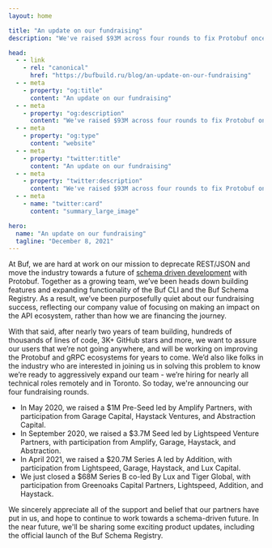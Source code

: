 ```yaml
---
layout: home

title: "An update on our fundraising"
description: "We've raised $93M across four rounds to fix Protobuf once and for all."

head:
  - - link
    - rel: "canonical"
      href: "https://bufbuild.ru/blog/an-update-on-our-fundraising"
  - - meta
    - property: "og:title"
      content: "An update on our fundraising"
  - - meta
    - property: "og:description"
      content: "We've raised $93M across four rounds to fix Protobuf once and for all."
  - - meta
    - property: "og:type"
      content: "website"
  - - meta
    - property: "twitter:title"
      content: "An update on our fundraising"
  - - meta
    - property: "twitter:description"
      content: "We've raised $93M across four rounds to fix Protobuf once and for all."
  - - meta
    - name: "twitter:card"
      content: "summary_large_image"

hero:
  name: "An update on our fundraising"
  tagline: "December 8, 2021"
---
```


At Buf, we are hard at work on our mission to deprecate REST/JSON and move the industry towards a future of [schema driven development](/blog/api-design-is-stuck-in-the-past/index.md) with Protobuf. Together as a growing team, we’ve been heads down building features and expanding functionality of the Buf CLI and the Buf Schema Registry. As a result, we’ve been purposefully quiet about our fundraising success, reflecting our company value of focusing on making an impact on the API ecosystem, rather than how we are financing the journey.

With that said, after nearly two years of team building, hundreds of thousands of lines of code, 3K+ GitHub stars and more, we want to assure our users that we’re not going anywhere, and will be working on improving the Protobuf and gRPC ecosystems for years to come. We’d also like folks in the industry who are interested in joining us in solving this problem to know we’re ready to aggressively expand our team - we’re hiring for nearly all technical roles remotely and in Toronto. So today, we're announcing our four fundraising rounds.

- In May 2020, we raised a $1M Pre-Seed led by Amplify Partners, with participation from Garage Capital, Haystack Ventures, and Abstraction Capital.
- In September 2020, we raised a $3.7M Seed led by Lightspeed Venture Partners, with participation from Amplify, Garage, Haystack, and Abstraction.
- In April 2021, we raised a $20.7M Series A led by Addition, with participation from Lightspeed, Garage, Haystack, and Lux Capital.
- We just closed a $68M Series B co-led By Lux and Tiger Global, with participation from Greenoaks Capital Partners, Lightspeed, Addition, and Haystack.

We sincerely appreciate all of the support and belief that our partners have put in us, and hope to continue to work towards a schema-driven future. In the near future, we'll be sharing some exciting product updates, including the official launch of the Buf Schema Registry.

‍
